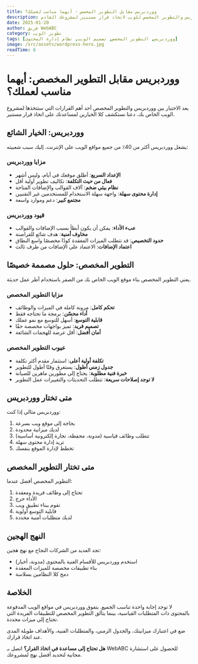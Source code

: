 ```yaml
---
title: ووردبريس مقابل التطوير المخصص - أيهما مناسب لعملك؟
description: قارن بين ووردبريس والتطوير المخصص للويب لاتخاذ قرار مستنير لمشروعك القادم
date: 2025-01-20
author: فريق WebABC
category: تطوير الويب
tags: [ووردبريس, التطوير المخصص, تصميم الويب, نظام إدارة المحتوى]
image: /src/assets/wordpress-hero.jpg
readTime: 6
---
```


# ووردبريس مقابل التطوير المخصص: أيهما مناسب لعملك؟

يعد الاختيار بين ووردبريس والتطوير المخصص أحد أهم القرارات التي ستتخذها لمشروع الويب الخاص بك. دعنا نستكشف كلا الخيارين لمساعدتك على اتخاذ قرار مستنير.

## ووردبريس: الخيار الشائع

يشغل ووردبريس أكثر من 40٪ من جميع مواقع الويب على الإنترنت. إليك سبب شعبيته:

### مزايا ووردبريس

- **الإعداد السريع**: أطلق موقعك في أيام، وليس أشهر
- **فعال من حيث التكلفة**: تكاليف تطوير أولية أقل
- **نظام بيئي ضخم**: آلاف القوالب والإضافات المتاحة
- **إدارة محتوى سهلة**: واجهة سهلة الاستخدام للمستخدمين غير التقنيين
- **مجتمع كبير**: دعم وموارد واسعة

### قيود ووردبريس

- **عبء الأداء**: يمكن أن يكون أبطأ بسبب الإضافات والقوالب
- **مخاوف أمنية**: هدف شائع للقراصنة
- **حدود التخصيص**: قد تتطلب الميزات المعقدة كودًا مخصصًا واسع النطاق
- **اعتماد الإضافات**: الاعتماد على الإضافات من طرف ثالث

## التطوير المخصص: حلول مصممة خصيصًا

يعني التطوير المخصص بناء موقع الويب الخاص بك من الصفر باستخدام أطر عمل حديثة.

### مزايا التطوير المخصص

- **تحكم كامل**: مرونة كاملة في الميزات والوظائف
- **أداء محسّن**: برمجة ما تحتاجه فقط
- **قابلية التوسع**: أسهل للتوسع مع نمو عملك
- **تصميم فريد**: تميز بواجهات مخصصة حقًا
- **أمان أفضل**: أقل عرضة للهجمات الشائعة

### عيوب التطوير المخصص

- **تكلفة أولية أعلى**: استثمار مقدم أكثر تكلفة
- **جدول زمني أطول**: يستغرق وقتًا أطول للتطوير
- **خبرة فنية مطلوبة**: يحتاج إلى مطورين ماهرين للصيانة
- **لا توجد إصلاحات سريعة**: تتطلب التحديثات والتغييرات عمل التطوير

## متى تختار ووردبريس

ووردبريس مثالي إذا كنت:

1. بحاجة إلى موقع ويب بسرعة
2. لديك ميزانية محدودة
3. تتطلب وظائف قياسية (مدونة، محفظة، تجارة إلكترونية أساسية)
4. تريد إدارة محتوى سهلة
5. تخطط لإدارة الموقع بنفسك

## متى تختار التطوير المخصص

التطوير المخصص أفضل عندما:

1. تحتاج إلى وظائف فريدة ومعقدة
2. الأداء حرج
3. تقوم ببناء تطبيق ويب
4. قابلية التوسع أولوية
5. لديك متطلبات أمنية محددة

## النهج الهجين

تجد العديد من الشركات النجاح مع نهج هجين:

- استخدم ووردبريس للأقسام الغنية بالمحتوى (مدونة، أخبار)
- بناء تطبيقات مخصصة للميزات المعقدة
- دمج كلا النظامين بسلاسة

## الخلاصة

لا توجد إجابة واحدة تناسب الجميع. يتفوق ووردبريس في مواقع الويب المدفوعة بالمحتوى ذات المتطلبات القياسية، بينما يتألق التطوير المخصص للتطبيقات الفريدة التي تحتاج إلى ميزات محددة.

ضع في اعتبارك ميزانيتك، والجدول الزمني، والمتطلبات الفنية، والأهداف طويلة المدى عند اتخاذ قرارك.

**هل تحتاج إلى مساعدة في اتخاذ القرار؟** اتصل بـ WebABC للحصول على استشارة مجانية لتحديد أفضل نهج لمشروعك.
